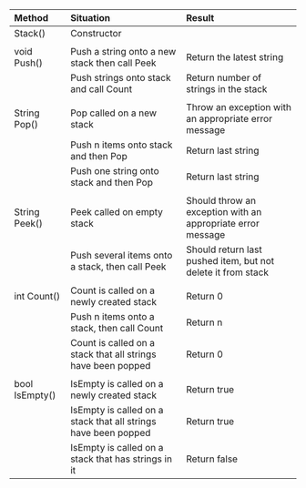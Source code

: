 
|Method|Situation|Result|
|:---|:---|:---|
|Stack()       |Constructor||
||||
|void Push()   |Push a string onto a new stack then call Peek|Return the latest string|
|              |Push strings onto stack and call Count|Return number of strings in the stack|
||||
|String Pop()  |Pop called on a new stack|Throw an exception with an appropriate error message|
|              |Push n items onto stack and then Pop|Return last string|
|              |Push one string onto stack and then Pop|Return last string|
||||
|String Peek() |Peek called on empty stack|Should throw an exception with an appropriate error message|
|              |Push several items onto a stack, then call Peek|Should return last pushed item, but not delete it from stack|
||||
|int Count()   |Count is called on a newly created stack|Return 0|
|              |Push n items onto a stack, then call Count|Return n|
|              |Count is called on a stack that all strings have been popped|Return 0|
||||
|bool IsEmpty()|IsEmpty is called on a newly created stack|Return true|
|              |IsEmpty is called on a stack that all strings have been popped|Return true|
|              |IsEmpty is called on a stack that has strings in it|Return false|
